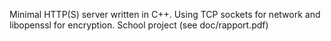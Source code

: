 Minimal HTTP(S) server written in C++.
Using TCP sockets for network and libopenssl for encryption.
School project (see doc/rapport.pdf)
